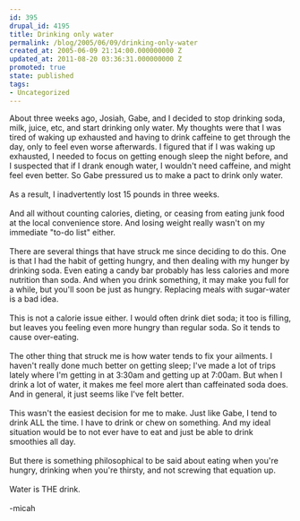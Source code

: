 ```yaml
---
id: 395
drupal_id: 4195
title: Drinking only water
permalink: /blog/2005/06/09/drinking-only-water
created_at: 2005-06-09 21:14:00.000000000 Z
updated_at: 2011-08-20 03:36:31.000000000 Z
promoted: true
state: published
tags:
- Uncategorized
---
```

About three weeks ago, Josiah, Gabe, and I decided to stop drinking soda, milk, juice, etc, and start drinking only water. My thoughts were that I was tired of waking up exhausted and having to drink caffeine to get through the day, only to feel even worse afterwards. I figured that if I was waking up exhausted, I needed to focus on getting enough sleep the night before, and I suspected that if I drank enough water, I wouldn't need caffeine, and might feel even better. So Gabe pressured us to make a pact to drink only water.<br /><br />As a result, I inadvertently lost 15 pounds in three weeks.<br /><br />And all without counting calories, dieting, or ceasing from eating junk food at the local convenience store. And losing weight really wasn't on my immediate "to-do list" either.<br /><br />There are several things that have struck me since deciding to do this. One is that I had the habit of getting hungry, and then dealing with my hunger by drinking soda. Even eating a candy bar probably has less calories and more nutrition than soda. And when you drink something, it may make you full for a while, but you'll soon be just as hungry. Replacing meals with sugar-water is a bad idea.<br /><br />This is not a calorie issue either. I would often drink diet soda; it too is filling, but leaves you feeling even more hungry than regular soda. So it tends to cause over-eating.<br /><br />The other thing that struck me is how water tends to fix your ailments. I haven't really done much better on getting sleep; I've made a lot of trips lately where I'm getting in at 3:30am and getting up at 7:00am. But when I drink a lot of water, it makes me feel more alert than caffeinated soda does. And in general, it just seems like I've felt better.<br /><br />This wasn't the easiest decision for me to make. Just like Gabe, I tend to drink ALL the time. I have to drink or chew on something. And my ideal situation would be to not ever have to eat and just be able to drink smoothies all day.<br /><br />But there is something philosophical to be said about eating when you're hungry, drinking when you're thirsty, and not screwing that equation up.<br /><br />Water is THE drink.<br /><br />-micah
